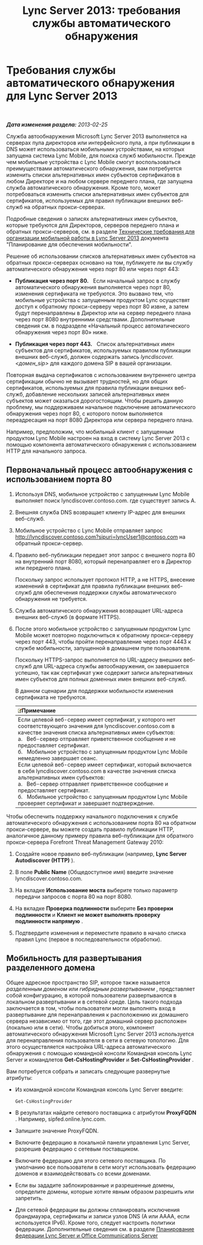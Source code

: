 ﻿---
title: 'Lync Server 2013: требования службы автоматического обнаружения'
TOCTitle: Требования службы автоматического обнаружения
ms:assetid: 0ac5dbf7-9acd-4d25-b21a-932022b8b983
ms:mtpsurl: https://technet.microsoft.com/ru-ru/library/Hh690012(v=OCS.15)
ms:contentKeyID: 49308893
ms.date: 05/19/2016
mtps_version: v=OCS.15
ms.translationtype: HT
---

# Требования службы автоматического обнаружения для Lync Server 2013

 

_**Дата изменения раздела:** 2013-02-25_

Служба автообнаружения Microsoft Lync Server 2013 выполняется на серверах пула директоров или интерфейсного пула, а при публикации в DNS может использоваться мобильными устройствами, на которых запущена система Lync Mobile, для поиска служб мобильности. Прежде чем мобильные устройства с Lync Mobile смогут воспользоваться преимуществами автоматического обнаружения, вам потребуется изменить списки альтернативных имен субъектов сертификатов в любом Директоре и на любом сервере переднего плана, где запущена служба автоматического обнаружения. Кроме того, может потребоваться изменить списки альтернативных имен субъектов для сертификатов, используемых для правил публикации внешних веб-служб на обратных прокси-серверах.

Подробные сведения о записях альтернативных имен субъектов, которые требуются для Директоров, серверов переднего плана и обратных прокси-серверов, см. в разделе [Технические требования для организации мобильной работы в Lync Server 2013](lync-server-2013-technical-requirements-for-mobility.md) документа "Планирование для обеспечения мобильности".

Решение об использовании списков альтернативных имен субъектов на обратных прокси-серверах основано на том, публикуете ли вы службу автоматического обнаружения через порт 80 или через порт 443:

  - **Публикация через порт 80.**   Если начальный запрос в службу автоматического обнаружения выполняется через порт 80, изменения сертификата не требуются. Это вызвано тем, что мобильные устройства с запущенным продуктом Lync осуществят доступ к обратному прокси-серверу через порт 80 извне, а затем будут перенаправлены в Директор или на сервер переднего плана через порт 8080 внутренними средствами. Дополнительные сведения см. в подразделе «Начальный процесс автоматического обнаружения через порт 80» ниже.

  - **Публикация через порт 443.**   Список альтернативных имен субъектов для сертификатов, используемых правилом публикации внешних веб-служб, должен содержать запись *lyncdiscover.\<домен\_sip\>* для каждого домена SIP в вашей организации.

Повторная выдача сертификатов с использованием внутреннего центра сертификации обычно не вызывает трудностей, но для общих сертификатов, используемых для правила публикации внешних веб-служб, добавление нескольких записей альтернативных имен субъектов может оказаться дорогостоящим. Чтобы решить данную проблему, мы поддерживаем начальное подключение автоматического обнаружения через порт 80, с которого потом выполняется переадресация на порт 8080 Директора или сервера переднего плана.

Например, предположим, что мобильный клиент с запущенным продуктом Lync Mobile настроен на вход в систему Lync Server 2013 с помощью компонента автоматического обнаружения с использованием HTTP для начального запроса.

## Первоначальный процесс автообнаружения с использованием порта 80

1.  Используя DNS, мобильное устройство с запущенным Lync Mobile выполняет поиск lyncdiscover.contoso.com. где существует запись A.

2.  Внешняя служба DNS возвращает клиенту IP-адрес для внешних веб-служб.

3.  Мобильное устройство с Lync Mobile отправляет запрос http://lyncdiscover.contoso.com?sipuri=lyncUser1@contoso.com на обратный прокси-сервер.

4.  Правило веб-публикации передает этот запрос с внешнего порта 80 на внутренний порт 8080, который перенаправляет его в Директор или переднего плана.
    
    Поскольку запрос использует протокол HTTP, а не HTTPS, внесение изменений в сертификат для правила публикации внешних веб-служб для обеспечения поддержки службы автоматического обнаружения не требуется.

5.  Служба автоматического обнаружения возвращает URL-адреса внешних веб-служб (в формате HTTPS).

6.  После этого мобильное устройство с запущенным продуктом Lync Mobile может повторно подключиться к обратному прокси-серверу через порт 443, чтобы пройти перенаправление через порт 4443 к службе мобильности, запущенной в домашнем пуле пользователя.
    
    Поскольку HTTPS-запрос выполняется по URL-адресу внешних веб-служб для URL-адреса службы автообнаружения, он завершается успешно, так как сертификат уже содержит записи альтернативных имен субъектов для полных доменных имен внешних веб-служб.
    
    В данном сценарии для поддержки мобильности изменения сертификата не требуются.
    
    <table>
    <thead>
    <tr class="header">
    <th><img src="images/Gg398412.note(OCS.15).gif" title="note" alt="note" />Примечание</th>
    </tr>
    </thead>
    <tbody>
    <tr class="odd">
    <td>Если целевой веб-сервер имеет сертификат, у которого нет соответствующего значения для lyncdiscover.contoso.com в качестве значения списка альтернативных имен субъектов:<br />
    а.   Веб-сервер отправляет приветственное сообщение и не предоставляет сертификат.<br />
    б.   Мобильное устройство с запущенным продуктом Lync Mobile немедленно завершает сеанс.<br />
    Если целевой веб-сервер имеет сертификат, который включается в себя lyncdiscover.contoso.com в качестве значения списка альтернативных имен субъектов:<br />
    а.   Веб-сервер отправляет приветственное сообщение и предоставляет сертификат.<br />
    б.   Мобильное устройство с запущенным продуктом Lync Mobile проверяет сертификат и завершает подтверждение.</td>
    </tr>
    </tbody>
    </table>


Чтобы обеспечить поддержку начального подключения к службе автоматического обнаружения с использованием порта 80 на обратном прокси-сервере, вы можете создать правило публикации HTTP, аналогичное данному примеру правила веб-публикации для обратного прокси-сервера Forefront Threat Management Gateway 2010:

1.  Создайте новое правило веб-публикации (например, **Lync Server Autodiscover (HTTP)** ).

2.  В поле **Public Name** (Общедоступное имя) введите значение lyncdiscover.contoso.com.

3.  На вкладке **Использование моста** выберите только параметр передачи запросов с порта 80 на порт 8080.

4.  На вкладке **Проверка подлинности** выберите **Без проверки подлинности** и **Клиент не может выполнять проверку подлинности напрямую** .

5.  Подтвердите изменения и переместите правило в начало списка правил Lync (первое в последовательности обработки).

## Мобильность для развертывания разделенного домена

Общее адресное пространство SIP, которое также называется *разделенным доменом* или *гибридным развертыванием* , представляет собой конфигурацию, в которой пользователи развертываются в локальном развертывании и в сетевой среде. Цель такого подхода заключается в том, чтобы пользователи могли выполнять вход в развертывание для перенаправления к расположению их домашнего сервера независимо от того, где этот домашний сервер расположен (локально или в сети). Чтобы добиться этого, компонент автоматического обнаружения Microsoft Lync Server 2013 используется для перенаправления пользователя в сети в сетевую топологию. Для этого осуществляется настройка URL-адреса автоматического обнаружения с помощью командной консоли Командная консоль Lync Server и командлетов **Get-CsHostingProvider** и **Set-CsHostingProvider** .

Вам потребуется собрать и записать следующие развернутые атрибуты:

  - Из командной консоли Командная консоль Lync Server введите:
    
        Get-CsHostingProvider

  - В результатах найдите сетевого поставщика с атрибутом **ProxyFQDN** . Например, sipfed.online.lync.com.

  - Запишите значение ProxyFQDN.

  - Включите федерацию в локальной панели управления Lync Server, разрешив федерацию с сетевым поставщиком.

  - Включите федерацию для этого сетевого поставщика. По умолчанию все пользователи в сети могут использовать федерацию доменов и взаимодействовать со всеми доменами.

  - Если вы зададите заблокированные и разрешенные домены, определите домены, которые хотите явным образом разрешить или запретить.

  - Для сетевой федерации вы должны спланировать исключения брандмауэра, сертификаты и записи узлов DNS (A или AAAA, если используется IPv6). Кроме того, следует настроить политики федерации. Дополнительные сведения см. в разделе [Планирование федерации Lync Server и Office Communications Server](lync-server-2013-planning-for-lync-server-and-office-communications-server-federation.md)

